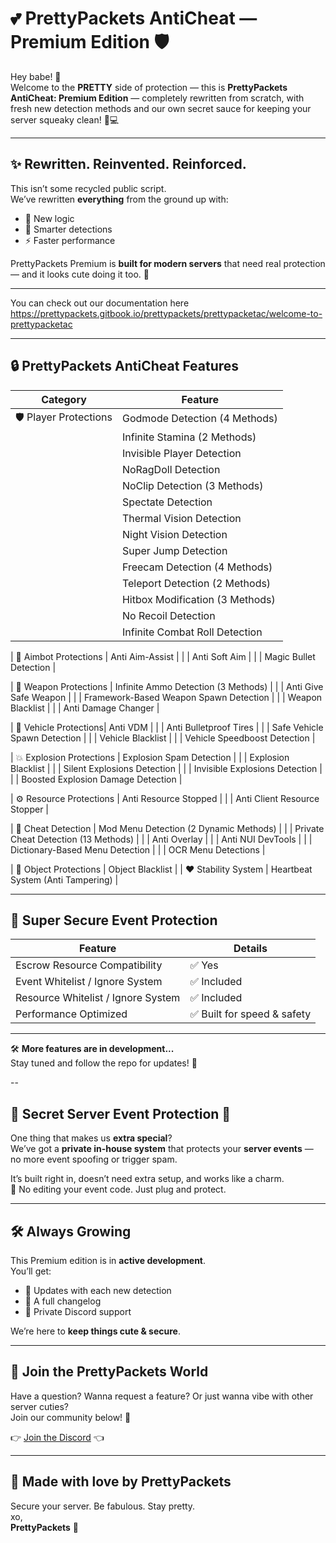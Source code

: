 # 💕 PrettyPackets AntiCheat — Premium Edition 🛡️

Hey babe! 💅  
Welcome to the **PRETTY** side of protection — this is **PrettyPackets AntiCheat: Premium Edition** — completely rewritten from scratch, with fresh new detection methods and our own secret sauce for keeping your server squeaky clean! 🍭💻

---

## ✨ Rewritten. Reinvented. Reinforced.

This isn’t some recycled public script.  
We’ve rewritten **everything** from the ground up with:
- 💖 New logic
- 🧠 Smarter detections
- ⚡ Faster performance

PrettyPackets Premium is **built for modern servers** that need real protection — and it looks cute doing it too. 💅

---

You can check out our documentation here
https://prettypackets.gitbook.io/prettypackets/prettypacketac/welcome-to-prettypacketac

---

## 🔒 PrettyPackets AntiCheat Features

| **Category**          | **Feature**                                   |
|-----------------------|-----------------------------------------------|
| 🛡️ Player Protections | Godmode Detection (4 Methods)                 |
|                       | Infinite Stamina (2 Methods)                  |
|                       | Invisible Player Detection                    |
|                       | NoRagDoll Detection                           |
|                       | NoClip Detection (3 Methods)                  |
|                       | Spectate Detection                            |
|                       | Thermal Vision Detection                      |
|                       | Night Vision Detection                        |
|                       | Super Jump Detection                          |
|                       | Freecam Detection (4 Methods)                 |
|                       | Teleport Detection (2 Methods)                |
|                       | Hitbox Modification (3 Methods)              |
|                       | No Recoil Detection                           |
|                       | Infinite Combat Roll Detection                |

| 🎯 Aimbot Protections  | Anti Aim-Assist                               |
|                       | Anti Soft Aim                                 |
|                       | Magic Bullet Detection                        |

| 🔫 Weapon Protections | Infinite Ammo Detection (3 Methods)           |
|                       | Anti Give Safe Weapon                         |
|                       | Framework-Based Weapon Spawn Detection        |
|                       | Weapon Blacklist                              |
|                       | Anti Damage Changer                           |

| 🚗 Vehicle Protections| Anti VDM                                      |
|                       | Anti Bulletproof Tires                        |
|                       | Safe Vehicle Spawn Detection                  |
|                       | Vehicle Blacklist                             |
|                       | Vehicle Speedboost Detection                  |

| 💥 Explosion Protections | Explosion Spam Detection                  |
|                          | Explosion Blacklist                      |
|                          | Silent Explosions Detection              |
|                          | Invisible Explosions Detection           |
|                          | Boosted Explosion Damage Detection       |

| ⚙️ Resource Protections | Anti Resource Stopped                       |
|                         | Anti Client Resource Stopper               |

| 🧠 Cheat Detection     | Mod Menu Detection (2 Dynamic Methods)       |
|                       | Private Cheat Detection (13 Methods)         |
|                       | Anti Overlay                                 |
|                       | Anti NUI DevTools                            |
|                       | Dictionary-Based Menu Detection              |
|                       | OCR Menu Detections                          |

| 🧱 Object Protections | Object Blacklist                              |
| ❤️ Stability System  | Heartbeat System (Anti Tampering)             |

---

## 🧩 Super Secure Event Protection

| **Feature**                           | **Details**                     |
|--------------------------------------|---------------------------------|
| Escrow Resource Compatibility         | ✅ Yes                          |
| Event Whitelist / Ignore System       | ✅ Included                     |
| Resource Whitelist / Ignore System    | ✅ Included                     |
| Performance Optimized                 | ✅ Built for speed & safety     |

---

🛠️ **More features are in development...**  
Stay tuned and follow the repo for updates! 💖

--

## 🧃 Secret Server Event Protection 🍓

One thing that makes us **extra special**?  
We’ve got a **private in-house system** that protects your **server events** — no more event spoofing or trigger spam.

It’s built right in, doesn’t need extra setup, and works like a charm.  
💖 No editing your event code. Just plug and protect.

---

## 🛠️ Always Growing

This Premium edition is in **active development**.  
You’ll get:
- 💌 Updates with each new detection
- 📝 A full changelog
- 💬 Private Discord support

We’re here to **keep things cute & secure**.

---

## 💌 Join the PrettyPackets World

Have a question? Wanna request a feature? Or just wanna vibe with other server cuties?  
Join our community below! 🎀

👉 [Join the Discord](https://discord.gg/XFwW3U42rK) 👈

---

## 💖 Made with love by PrettyPackets

Secure your server. Be fabulous. Stay pretty.  
xo,  
**PrettyPackets** 🌸

